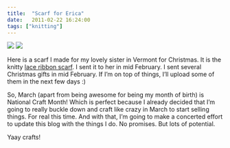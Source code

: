 ```yaml
---
title:  "Scarf for Erica"
date:   2011-02-22 16:24:00
tags: ["knitting"]
---
```


<img src="/uploads/2011/02/scarf01.jpg">
<img src="/uploads/2011/02/scarf02.jpg">


Here is a scarf I made for my lovely sister in Vermont for Christmas. It is the knitty [lace ribbon scarf](http://knitty.com/ISSUEspring08/PATTlaceribbon.html). I sent it to her in mid February. I sent several Christmas gifts in mid February. If I’m on top of things, I’ll upload some of them in the next few days :)

So, March (apart from being awesome for being my month of birth) is National Craft Month! Which is perfect because I already decided that I’m going to really buckle down and craft like crazy in March to start selling things. For real this time. And with that, I’m going to make a concerted effort to update this blog with the things I do. No promises. But lots of potential.

Yaay crafts!

